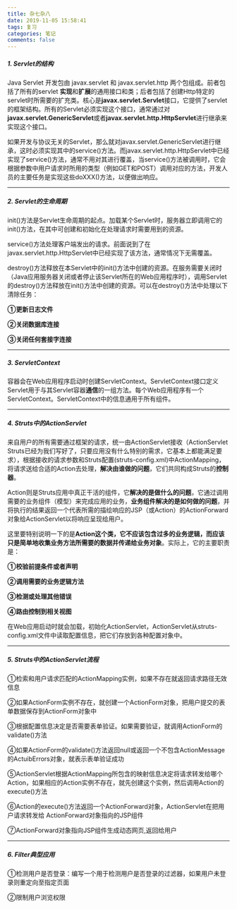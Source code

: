 ```yaml
---
title: 杂七杂八
date: 2019-11-05 15:58:41
tags: 复习
categories: 笔记
comments: false
---
```


##### 1. Servlet的结构<!-- more -->

Java Servlet 开发包由 javax.servlet 和 javax.servlet.http 两个包组成。前者包括了所有的servlet **实现**和**扩展**的通用接口和类；后者包括了创建Http特定的servlet时所需要的扩充类。核心是**javax.servlet.Servlet**接口，它提供了servlet的框架结构。所有的Servlet必须实现这个接口，通常通过对**javax.servlet.GenericServlet**或者**javax.servlet.http.HttpServlet**进行继承来实现这个接口。

 如果开发与协议无关的Servlet，那么就对javax.servlet.GenericServlet进行继承，这时必须实现其中的service()方法。而javax.servlet.http.HttpServlet中已经实现了service()方法，通常不用对其进行覆盖，当service()方法被调用时，它会根据参数中用户请求时所用的类型（例如GET和POST）调用对应的方法，开发人员的主要任务是实现这些doXXX()方法，以便做出响应。

------

##### 2. Servlet的生命周期

 init()方法是Servlet生命周期的起点。加载某个Servlet时，服务器立即调用它的init()方法，在其中可创建和初始化在处理请求时需要用到的资源。

service()方法处理客户端发出的请求。前面说到了在javax.servlet.http.HttpServlet中已经实现了该方法，通常情况下无需覆盖。

 destroy()方法释放在本Servlet中的init()方法中创建的资源。在服务需要关闭时（Java应用服务器关闭或者停止该Servlet所在的Web应用程序时），调用Servlet的destroy()方法释放在init()方法中创建的资源。可以在destroy()方法中处理以下清除任务：

 **①更新日志文件**

 **②关闭数据库连接**

 **③关闭任何套接字连接**

------

##### 3. ServletContext

 容器会在Web应用程序启动时创建ServletContext。ServletContext接口定义Servlet用于与其Servlet容器**通信**的一组方法。每个Web应用程序有一个ServletContext。ServletContext中的信息通用于所有组件。

------

##### 4. Struts中的ActionServlet

 来自用户的所有需要通过框架的请求，统一由ActionServlet接收（ActionServlet Struts已经为我们写好了，只要应用没有什么特别的需求，它基本上都能满足要求），根据接收的请求参数和Struts配置(struts-config.xml)中ActionMapping，将请求送给合适的Action去处理，**解决由谁做的问题**，它们共同构成Struts的**控制器**。

 Action则是Struts应用中真正干活的组件，它**解决的是做什么的问题**，它通过调用需要的业务组件（模型）来完成应用的业务，**业务组件解决的是如何做的问题**，并将执行的结果返回一个代表所需的描绘响应的JSP（或Action）的ActionForward对象给ActionServlet以将响应呈现给用户。

 这里要特别说明一下的是**Action这个类，它不应该包含过多的业务逻辑，而应该只是简单地收集业务方法所需要的数据并传递给业务对象**。实际上，它的主要职责是：

 **①校验前提条件或者声明**

 **②调用需要的业务逻辑方法**

 **③检测或处理其他错误**

 **④路由控制到相关视图**

 在Web应用启动时就会加载，初始化ActionServlet，ActionServlet从struts-config.xml文件中读取配置信息，把它们存放到各种配置对象中。

------

##### 5. Struts中的ActionServlet流程

 ①检索和用户请求匹配的ActionMapping实例，如果不存在就返回请求路径无效信息

 ②如果ActionForm实例不存在，就创建一个ActionForm对象，把用户提交的表单数据保存到ActionForm对象中

 ③根据配置信息决定是否需要表单验证。如果需要验证，就调用ActionForm的validate()方法

 ④如果ActionForm的validate()方法返回null或返回一个不包含ActionMessage的ActuibErrors对象，就表示表单验证成功

 ⑤ActionServlet根据ActionMapping所包含的映射信息决定将请求转发给哪个Action，如果相应的Action实例不存在，就先创建这个实例，然后调用Action的execute()方法

 ⑥Action的execute()方法返回一个ActionForward对象，ActionServlet在把用户请求转发给 ActionForward对象指向的JSP组件

 ⑦ActionForward对象指向JSP组件生成动态网页,返回给用户

------

##### 6. Filter典型应用

 ①检测用户是否登录：编写一个用于检测用户是否登录的过滤器，如果用户未登录则重定向至指定页面

 ②限制用户浏览权限


